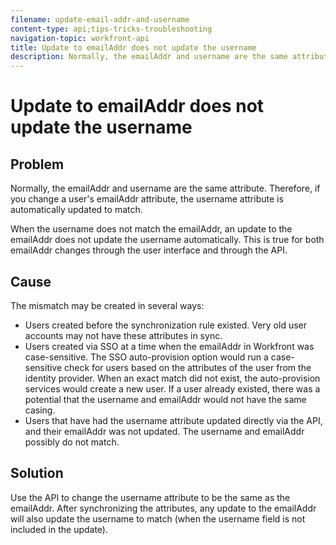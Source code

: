 ```yaml
---
filename: update-email-addr-and-username
content-type: api;tips-tricks-troubleshooting
navigation-topic: workfront-api
title: Update to emailAddr does not update the username
description: Normally, the emailAddr and username are the same attribute. Therefore, if you change a user's emailAddr attribute, the username attribute is automatically updated to match.
---
```


# Update to emailAddr does not update the username

## Problem

Normally, the emailAddr and username are the same attribute. Therefore, if you change a user's emailAddr attribute, the username attribute is automatically updated to match.

When the username does not match the emailAddr, an update to the emailAddr does not update the username automatically. This is true for both emailAddr changes through the user interface and through the API.

## Cause

The mismatch may be created in several ways:

* Users created before the synchronization rule existed. Very old user accounts may not have these attributes in sync.
* Users created via SSO at a time when the emailAddr in Workfront was case-sensitive. The SSO auto-provision option would run a case-sensitive check for users based on the attributes of the user from the identity provider. When an exact match did not exist, the auto-provision services would create a new user. If a user already existed, there was a potential that the username and emailAddr would not have the same casing.
* Users that have had the username attribute updated directly via the API, and their emailAddr was not updated. The username and emailAddr possibly do not match.

## Solution

Use the API&nbsp;to change the username attribute to be the same as the emailAddr. After synchronizing the attributes, any update to the emailAddr will also update the username to match (when the username field is not included in the update).
